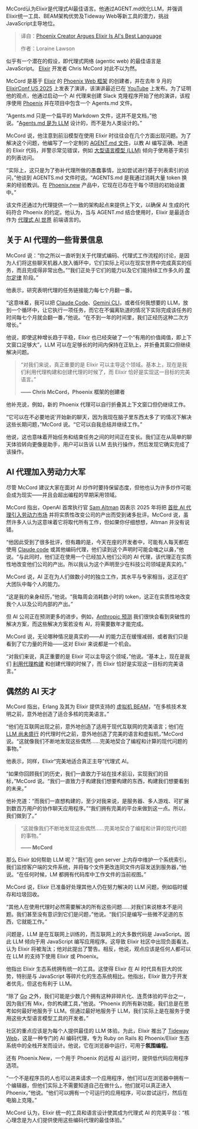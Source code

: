 <!--
title: 凤凰创始人力挺：Elixir才是AI编程的最佳语言！
cover: https://cdn.thenewstack.io/media/2025/10/63e5e3f7-chris_mccord_elixirconf.jpg
summary: McCord认为Elixir是代理式AI最佳语言。他通过AGENT.md优化LLM，并强调Elixir统一工具、BEAM架构优势及Tideway Web等新工具的潜力，挑战JavaScript主导地位。
-->

McCord认为Elixir是代理式AI最佳语言。他通过AGENT.md优化LLM，并强调Elixir统一工具、BEAM架构优势及Tideway Web等新工具的潜力，挑战JavaScript主导地位。

> 译自：[Phoenix Creator Argues Elixir Is AI's Best Language](https://thenewstack.io/phoenix-creator-argues-elixir-is-ais-best-language/)
> 
> 作者：Loraine Lawson

似乎有一个潜在的假设，即代理式网络 (agentic web) 的最佳语言是 JavaScript。 [Elixir](https://github.com/chrismccord) 开发者 Chris McCord 对此不以为然。

McCord 是基于 [Elixir](https://thenewstack.io/elixir-an-alternative-to-javascript-based-web-development/) 的 [Phoenix Web 框架](https://www.phoenixframework.org/) 的创建者，并在去年 9 月的 [ElixirConf US 2025](https://elixirconf.com/) 上发表了演讲，该演讲最近已在 [YouTube](https://www.youtube.com/watch?v=6fj2u6Vm42E) 上发布。为了证明他的观点，他通过启动一个 AI 代理来创建 Slack 克隆程序开始了他的演讲，该程序使用 [Phoenix](https://github.com/phoenixframework/phoenix) 并在项目中包含一个 Agents.md 文件。

“Agents.md 只是一个扁平的 Markdown 文件，这并不是文档，”他说。“[Agents.md 是为 LLM](https://github.com/openai/agents.md) 设计的，而不是为人类设计的。”

McCord 说，他注意到前沿模型在使用 Elixir 时往往会在几个方面出现问题。为了解决这个问题，他编写了一个定制的 [AGENT.md 文件](https://github.com/phoenixframework/phoenix/commit/50ffaa5aa1c60503f01cd2107edd43f22435f9e7)，以教 AI 编写正确、地道的 Elixir 代码，并警示常见错误，例如 [大型语言模型 (LLM)](https://thenewstack.io/taming-llm-sprawl-why-enterprises-need-an-ai-gateway-now/) 倾向于使用基于索引的列表访问。

“实际上，这只是为了弥补代理所做的愚蠢事情，比如尝试进行基于列表索引的访问，”他谈到 AGENTS.md 文件时说。“AGENTS.md 是我通过消耗大量 token 换来的经验教训。在 [Phoenix.new](https://phoenix.new/) 产品中，它现在已存在于每个项目的初始设置中。”

该文件还通过为代理提供一个一致的架构起点来提供上下文，以确保 AI 生成的代码符合 Phoenix 的约定。他认为，当与 AGENT.md 结合使用时，Elixir 是最适合作为 [代理式 AI 世界](https://thenewstack.io/the-agentic-web-how-ai-agents-are-shaping-the-webs-future/) 前端语言的。

## 关于 AI 代理的一些背景信息

McCord 说：“你之所以一直听到关于代理式编码、代理式工作流程的讨论，是因为人们将这些聊天机器人放入循环中，它们实际上可以在现实世界中完成真实的任务，而且完成得非常出色。”“我们正处于它们的能力以及它们能持续工作多久的 [摩尔定律](https://newsroom.intel.com/press-kit/moores-law) 阶段。”

他表示，研究表明代理的任务链接能力每七个月翻一番。

“这意味着，我可以把 [Claude Code](https://thenewstack.io/claude-code-user-base-grows-300-as-anthropic-laundoes-enterprise-analytics-dashboard/)、[Gemini CLI](https://thenewstack.io/googles-gemini-cli-agent-comes-to-github/)，或者任何我想要的 LLM，放到一个循环中，让它执行一项任务，而它在不偏离轨道的情况下实际完成该任务的时间每七个月就会翻一番，”他说。“在不到一年的时间里，我们正经历这种二次方增长。”

他说，即使这种增长趋于平稳，Elixir 也已经突破了一个“有用的价值阈值，即上下文窗口足够大”，LLM 可以在足够长的时间内保持在正轨上，并折叠其窗口但继续解决问题。

> “对我们来说，真正重要的是 Elixir 可以主导这个领域。基本上，现在是我们利用代理构建和创建代理的时候了，而 Elixir 恰好是实现这一目标的完美语言。”
> 
> **—— Chris McCord，Phoenix 框架的创建者**

他补充说，例如，新的 Phoenix 代理可以自行折叠其上下文窗口但仍继续工作。

“它可以在不必要地说‘开始新的聊天，因为我现在脑子里东西太多了’的情况下解决这些长期问题，”McCord 说。“它可以自我总结并继续工作。”

他说，这也意味着开始任务和结束任务之间的时间正在变长。我们正在从简单的聊天体验转向更像是助手，用户可以告诉 LLM 去执行操作，然后发现它确实完成了该操作。

## AI 代理加入劳动力大军

尽管 McCord 建议大家在面对 AI 炒作时要持保留态度，但他也认为许多炒作可能会成为现实——并且会超出编程的早期采用领域。

McCord 指出，OpenAI 首席执行官 [Sam Altman](https://thenewstack.io/openais-sam-altman-sees-a-future-with-a-collective-superintelligence/) 因表示 2025 年将把 [首批 AI 代理引入劳动力市场](https://www.axios.com/2025/01/10/ai-agents-sam-altman-workers) 并将实质性改变公司的产出而受到诸多批评。McCord 说，虽然许多人认为这意味着它将取代所有工作，但如果你仔细想想，Altman 并没有说错。

“他因此受到了很多批评，但有趣的是，今天在座的开发者中，可能有人每天都在使用 [Claude code](https://thenewstack.io/testing-openai-codex-and-comparing-it-to-claude-code/) 或其他编码代理，他们读到这个声明时可能会嗤之以鼻，”他说。“与此同时，他们正在使用一个已经加入他们公司的 AI 代理，该代理正在实质性地改变他们公司的产出。所以我认为这个声明至少在科技公司领域是真实的。”

McCord 说，AI 正在为人们做数小时的独立工作，其水平与专家相当，这正在扩大团队中每个人的能力。

“这是我的亲身经历，”他说。“我每周会消耗数小时的 token，这正在实质性地改变我个人以及公司内部的产出。”

但 AI 公司正在预测更多的进步。例如，[Anthropic 预测](https://ai-2027.com/) 我们很快会看到突破性的解决方案，而这些解决方案若没有 AI，将需要数年才能完成。

McCord 说，无论哪种情况是真实的——AI 的能力正在缓慢减弱，或者我们只是看到了它力量的开始——这对 Elixir 来说都是一个机会。

“对我们来说，真正重要的是 Elixir 可以主导这个领域，”他说。“基本上，现在是我们 [利用代理构建](https://thenewstack.io/dont-build-chatbots-build-agents-with-jobs/) 和创建代理的时候了，而 Elixir 恰好是实现这一目标的完美语言。”

## 偶然的 AI 天才

McCord 指出，Erlang 及其为 Elixir 提供支持的 [虚拟机 BEAM](https://elixirforum.com/t/what-does-beam-have-to-do-with-erlang/50775)，“在多核技术发明之前，意外地创造了适合多核的完美语言。”

“他们在互联网出现之前，意外地创造了适用于现代互联网的完美语言；他们在 [LLM 尚未盛行](https://thenewstack.io/learn-to-love-the-command-line-interface-with-agentic-llms/) 的代理时代之前，意外地创造了完美的语言和虚拟机，”McCord 说。“这就像我们不断地发现这些偶然……完美地契合了编程和计算的现代问题的事物。”

他表示，同样，Elixir“完美地适合真正主导”代理式 AI。

“如果你回顾我们的历史，我们一直致力于站在技术前沿，实现我们的目标，”McCord 说。“我们一直致力于构建我们想要构建的东西，构建我们想要看到的未来。”

他补充道：“而我们一直想构建的，至少对我来说，是服务器、多人游戏、可扩展到数百万用户的协作聊天应用程序。”“我们拥有完美的平台来做到这一点。所以，我们做到了。”

> “这就像我们不断地发现这些偶然……完美地契合了编程和计算的现代问题的事物。”
> 
> **—— McCord**

那么 Elixir 如何帮助 LLM 呢？“我们在 gen server 上内存中维护一个系统索引，我们监控客户端的文件系统，并将每个文件更改连同文件内容发送到服务器，”他说。“在任何时候，LM 都拥有代码库中工作文件的当前视图。”

McCord 说，Elixir 已准备好处理其他人仍在努力解决的 LLM 问题，例如临时缓存和垃圾回收。

“其他人在使用代理时必然需要解决的所有这些问题……对我们来说根本不是问题。我们甚至没有意识到它们是问题，”他说。“我们只是编写一些微不足道的东西，它就能工作。”

问题是，LLM 是在互联网上训练的，而互联网上的大多数代码是 JavaScript。因此 LLM 倾向于用 JavaScript 编写应用程序。这导致 Elixir 社区中出现负面看法，认为 Elixir 将被淘汰；他对此提出了警告。相反，他说，观点应该是任何人都可以在 LLM 的支持下使用 Elixir 或 Phoenix。

他指出 Elixir 生态系统拥有统一的工具。这使得 Elixir 在 AI 时代具有巨大的优势，特别是与 JavaScript 等碎片化的生态系统相比。他指出，Elixir 致力于开发者优先，但这也有利于 LLM。

“除了 [Go](https://thenewstack.io/go-experts-i-dont-want-to-maintain-ai-generated-code/) 之外，我们可能是少数几个拥有这种非碎片化、连贯体验的平台之一，因为我们有 Mix，你的构建工具，”他说。“Phoenix 的所有新功能，我们总是在思考如何最好地服务于 LLM。但通过最好地服务于 LLM，我们实际上是在服务于使用这些大型语言模型工具的开发者。”

社区的重点应该是为每个人提供最佳的 LLM 体验。为此，Elixir 推出了 [Tideway Web](https://tidewave.ai/)，这是一种专门的 AI 编码代理，专为 Ruby on Rails 和 Phoenix/Elixir 生态系统中的全栈开发而设计。他说，它在浏览器中运行，可用于**氛围编程**。

还有 Phoenix.New，一个用于 Phoenix 的远程 AI 运行时，提供低代码应用程序选项。

“一个不是程序员的人也可以进来请求一个应用程序，他们可以在浏览器中拥有一个编辑器，但他们实际上不需要知道自己在做什么，他们就可以真正进入 Phoenix，”他说。“他们可以拥有一个可运行的应用程序，可以尝试运行，然后在电脑上克隆。”

McCord 认为，Elixir 统一的工具和语言设计使其成为代理式 AI 的完美平台：“核心理念是为人们提供使用这些编码代理的最佳体验。”